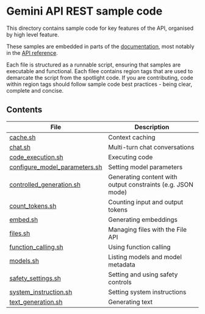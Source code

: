 # Gemini API REST sample code

This directory contains sample code for key features of the API, organised by high level feature.

These samples are embedded in parts of the [documentation](https://ai.google.dev), most notably in the [API reference](https://ai.google.dev/api).

Each file is structured as a runnable script, ensuring that samples are executable and functional. Each filee contains region tags that are used to demarcate the script from the spotlight code. If you are contributing, code within region tags should follow sample code best practices - being clear, complete and concise.

## Contents

| File | Description |
| ---- | ----------- |
| [cache.sh](./cache.sh) | Context caching |
| [chat.sh](./chat.sh) | Multi-turn chat conversations |
| [code_execution.sh](./code_execution.sh) | Executing code |
| [configure_model_parameters.sh](./configure_model_parameters.sh) | Setting model parameters |
| [controlled_generation.sh](./controlled_generation.sh) | Generating content with output constraints (e.g. JSON mode) |
| [count_tokens.sh](./count_tokens.sh) | Counting input and output tokens |
| [embed.sh](./embed.sh) | Generating embeddings |
| [files.sh](./files.sh) | Managing files with the File API |
| [function_calling.sh](./function_calling.sh) | Using function calling |
| [models.sh](./models.sh) | Listing models and model metadata |
| [safety_settings.sh](./safety_settings.sh) | Setting and using safety controls |
| [system_instruction.sh](./system_instruction.sh) | Setting system instructions |
| [text_generation.sh](./text_generation.sh) | Generating text |
